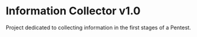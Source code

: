 # Information Collector v1.0
  Project dedicated to collecting information in the first stages of a Pentest.
